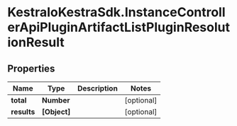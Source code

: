 # KestraIoKestraSdk.InstanceControllerApiPluginArtifactListPluginResolutionResult

## Properties

Name | Type | Description | Notes
------------ | ------------- | ------------- | -------------
**total** | **Number** |  | [optional] 
**results** | **[Object]** |  | [optional] 


